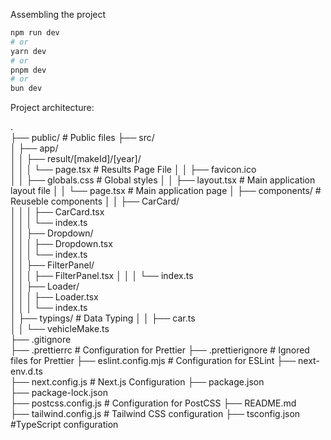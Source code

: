 Assembling the project

```bash
npm run dev
# or
yarn dev
# or
pnpm dev
# or
bun dev
```

Project architecture:

.          
├── public/                     # Public files
├── src/                        
│   ├── app/                    
│   │   ├── result/[makeId]/[year]/   
│   │   │   └── page.tsx        # Results Page File
│   │   ├── favicon.ico         
│   │   ├── globals.css         # Global styles
│   │   ├── layout.tsx          # Main application layout file
│   │   └── page.tsx            # Main application page
│   ├── components/             # Reuseble components
│   │   ├── CarCard/            
│   │   │   ├── CarCard.tsx     
│   │   │   └── index.ts        
│   │   ├── Dropdown/          
│   │   │   ├── Dropdown.tsx    
│   │   │   └── index.ts        
│   │   ├── FilterPanel/        
│   │   │   ├── FilterPanel.tsx 
│   │   │   └── index.ts        
│   │   ├── Loader/             
│   │   │   ├── Loader.tsx      
│   │   │   └── index.ts        
│   ├── typings/                # Data Typing
│   │   ├── car.ts              
│   │   └── vehicleMake.ts     
├── .gitignore                  
├── .prettierrc                 # Configuration for Prettier
├── .prettierignore             # Ignored files for Prettier
├── eslint.config.mjs           # Configuration for ESLint
├── next-env.d.ts               
├── next.config.js              # Next.js Configuration
├── package.json                
├── package-lock.json           
├── postcss.config.js           # Configuration for PostCSS
├── README.md                   
├── tailwind.config.js          # Tailwind CSS configuration
├── tsconfig.json               #TypeScript configuration

